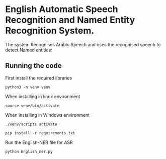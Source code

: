 # English Automatic Speech Recognition and Named Entity Recognition System.

The system Recognises Arabic Speech and uses the recognised speech to detect Named entities:  
## Running the code
First install the required libraries

```
python3 -m venv venv

```
When installing in linux environment
```
source venv/bin/activate

```
When installing in Windows environment
```
./venv/scripts activate

```
```
pip install -r requirements.txt

```
Run the English-NER file for ASR
```
python English_ner.py

```



